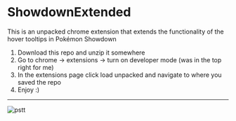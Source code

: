 # ShowdownExtended
This is an unpacked chrome extension that extends the functionality of the hover tooltips in Pokémon Showdown

1.  Download this repo and unzip it somewhere
2.  Go to chrome -> extensions -> turn on developer mode (was in the top right for me)
3.  In the extensions page click load unpacked and navigate to where you saved the repo
4.  Enjoy :) 

---
![pstt](https://user-images.githubusercontent.com/71045117/176703185-8199bc0a-243a-4605-9cfc-3bec7d69d561.png)
